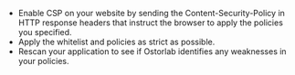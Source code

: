 - Enable CSP on your website by sending the Content-Security-Policy in HTTP response headers that instruct the browser to apply the policies you specified.
- Apply the whitelist and policies as strict as possible.
- Rescan your application to see if Ostorlab identifies any weaknesses in your policies.